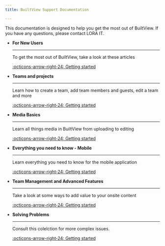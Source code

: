 ```yaml
---
title: BuiltView Support Documentation

---
```


This documentation is designed to help you get the most out of BuiltView. If you have any questions, please contact LORA IT.

<div class="grid cards" markdown>

-   __For New Users__

    ---

    To get the most out of BuiltView, take a look at these articles

    [:octicons-arrow-right-24: Getting started](./for-new-users/index.md)

-   __Teams and projects__

    ---

    Learn how to create a team, add team members and guests, edit a team and more

    [:octicons-arrow-right-24: Getting started](./teams-and-projects/1intro.md)

-   __Media Basics__

    ---

    Learn all things media in BuiltView from uploading to editing

    [:octicons-arrow-right-24: Getting started](./media-basics/reports-and-exports.md)

-   __Everything you need to know - Mobile__

    ---

    Learn everything you need to know for the mobile application

    [:octicons-arrow-right-24: Getting started](./mobile-help/1capturing.md)

-   __Team Management and Advanced Features__

    ---

    Take a look at some ways to add value to your onsite content

    [:octicons-arrow-right-24: Getting started](./team-management-and-advanced-features/floorplans.md)

-   __Solving Problems__

    ---

    Consult this colelction for more complex issues.

    [:octicons-arrow-right-24: Getting started](./solving-problems/recovering-lost-photos.md)
</div>